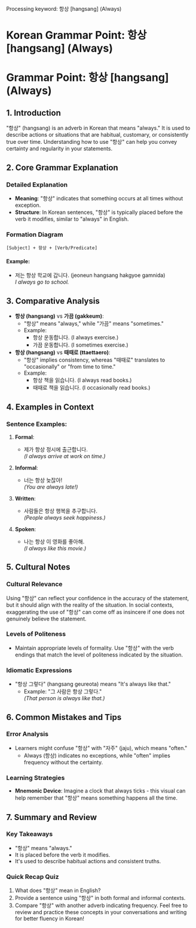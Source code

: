 Processing keyword: 항상 [hangsang] (Always)
# Korean Grammar Point: 항상 [hangsang] (Always)
# Grammar Point: 항상 [hangsang] (Always)
## 1. Introduction
"항상" (hangsang) is an adverb in Korean that means "always." It is used to describe actions or situations that are habitual, customary, or consistently true over time. Understanding how to use "항상" can help you convey certainty and regularity in your statements.
## 2. Core Grammar Explanation
### Detailed Explanation
- **Meaning**: "항상" indicates that something occurs at all times without exception.
- **Structure**: In Korean sentences, "항상" is typically placed before the verb it modifies, similar to "always" in English.
### Formation Diagram
```
[Subject] + 항상 + [Verb/Predicate]
```
#### Example:
- 저는 항상 학교에 갑니다. (jeoneun hangsang hakgyoe gamnida)  
  *I always go to school.*
## 3. Comparative Analysis
- **항상 (hangsang)** vs **가끔 (gakkeum)**: 
  - "항상" means "always," while "가끔" means "sometimes." 
  - Example:
    - 항상 운동합니다. (I always exercise.)
    - 가끔 운동합니다. (I sometimes exercise.)
- **항상 (hangsang)** vs **때때로 (ttaettaero)**: 
  - "항상" implies consistency, whereas "때때로" translates to "occasionally" or "from time to time."
  - Example:
    - 항상 책을 읽습니다. (I always read books.)
    - 때때로 책을 읽습니다. (I occasionally read books.)
## 4. Examples in Context
### Sentence Examples:
1. **Formal**:
   - 제가 항상 정시에 출근합니다.  
     *(I always arrive at work on time.)*
2. **Informal**:
   - 너는 항상 늦잖아!  
     *(You are always late!)*
  
3. **Written**:
   - 사람들은 항상 행복을 추구합니다.  
     *(People always seek happiness.)*
4. **Spoken**:
   - 나는 항상 이 영화를 좋아해.  
     *(I always like this movie.)*
## 5. Cultural Notes
### Cultural Relevance
Using "항상" can reflect your confidence in the accuracy of the statement, but it should align with the reality of the situation. In social contexts, exaggerating the use of "항상" can come off as insincere if one does not genuinely believe the statement.
### Levels of Politeness
- Maintain appropriate levels of formality. Use "항상" with the verb endings that match the level of politeness indicated by the situation. 
### Idiomatic Expressions
- "항상 그렇다" (hangsang geureota) means "It's always like that."
  - Example: "그 사람은 항상 그렇다."  
    *(That person is always like that.)*
## 6. Common Mistakes and Tips
### Error Analysis
- Learners might confuse "항상" with "자주" (jaju), which means "often." 
  - Always (항상) indicates no exceptions, while "often" implies frequency without the certainty.
### Learning Strategies
- **Mnemonic Device**: Imagine a clock that always ticks - this visual can help remember that "항상" means something happens all the time.
  
## 7. Summary and Review
### Key Takeaways
- "항상" means "always."
- It is placed before the verb it modifies.
- It's used to describe habitual actions and consistent truths.
### Quick Recap Quiz
1. What does "항상" mean in English?
2. Provide a sentence using "항상" in both formal and informal contexts.
3. Compare "항상" with another adverb indicating frequency.
Feel free to review and practice these concepts in your conversations and writing for better fluency in Korean!
